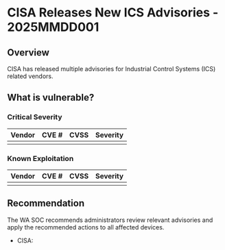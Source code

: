 # CISA Releases New ICS Advisories - 2025MMDD001

## Overview

CISA has released multiple advisories for Industrial Control Systems (ICS) related vendors.

## What is vulnerable?

### Critical Severity

| Vendor  | CVE # | CVSS | Severity |
| ------- | ----- | ---- | -------- |
|         |       |      |          |

### Known Exploitation

| Vendor  | CVE # | CVSS | Severity |
| ------- | ----- | ---- | -------- |
|         |       |      |          |

## Recommendation

The WA SOC recommends administrators review relevant advisories and apply the recommended actions to all affected devices.

- CISA: <URL>
